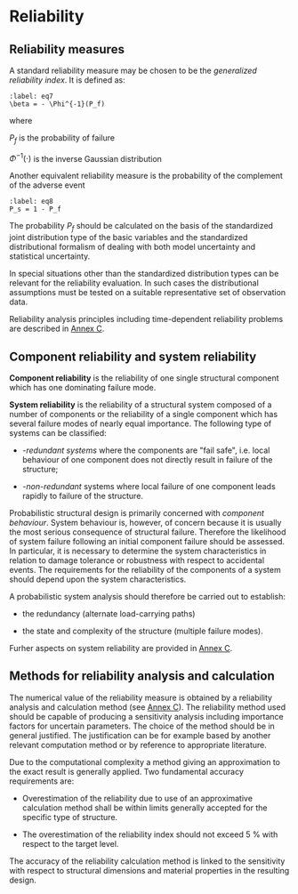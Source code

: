 # Reliability

## Reliability measures

 A standard reliability measure may be chosen to be the *generalized
 reliability index*. It is defined as:

```{math}
:label: eq7
\beta = - \Phi^{-1}(P_f)
```

 where  
 
$P_f$ is the probability of failure

$\Phi^{-1}(\cdot)$ is the inverse Gaussian distribution

 Another equivalent reliability measure is the probability of the
 complement of the adverse event

```{math}
:label: eq8
P_s = 1 - P_f
```

 The probability $P_f$ should be calculated on the basis of the
 standardized joint distribution type of the basic variables and the
 standardized distributional formalism of dealing with both model
 uncertainty and statistical uncertainty.

 In special situations other than the standardized distribution types
 can be relevant for the reliability evaluation. In such cases the
 distributional assumptions must be tested on a suitable representative
 set of observation data.

 Reliability analysis principles including time-dependent reliability
 problems are described in [Annex C](../part-01/annex-C-Reliability-Analysis-Principles.md).

## Component reliability and system reliability

 **Component reliability** is the reliability of one single structural
 component which has one dominating failure mode.

 **System reliability** is the reliability of a structural system
 composed of a number of components or the reliability of a single
 component which has several failure modes of nearly equal importance.
 The following type of systems can be classified:

-   \-*redundant systems* where the components are "fail safe", i.e.
    local behaviour of one component does not directly result in failure
    of the structure;

-   \-*non-redundant* systems where local failure of one component leads
    rapidly to failure of the structure.

 Probabilistic structural design is primarily concerned with *component
 behaviour*. System behaviour is, however, of concern because it is
 usually the most serious consequence of structural failure. Therefore
 the likelihood of system failure following an initial component
 failure should be assessed. In particular, it is necessary to
 determine the system characteristics in relation to damage tolerance
 or robustness with respect to accidental events. The requirements for
 the reliability of the components of a system should depend upon the
 system characteristics.

 A probabilistic system analysis should therefore be carried out to
 establish:

-   the redundancy (alternate load-carrying paths)

-   the state and complexity of the structure (multiple failure modes).

Furher aspects on system reliability are provided in [Annex C](../part-01/annex-C-Reliability-Analysis-Principles.md).

##  Methods for reliability analysis and calculation

 The numerical value of the reliability measure is obtained by a
 reliability analysis and calculation method (see [Annex C](../part-01/annex-C-Reliability-Analysis-Principles.md)). The
 reliability method used should be capable of producing a sensitivity
 analysis including importance factors for uncertain parameters. The
 choice of the method should be in general justified. The justification
 can be for example based by another relevant computation method or by
 reference to appropriate literature.

 Due to the computational complexity a method giving an approximation
 to the exact result is generally applied. Two fundamental accuracy
 requirements are:

-   Overestimation of the reliability due to use of an approximative
     calculation method shall be within limits generally accepted for
     the specific type of structure.

-   The overestimation of the reliability index should not exceed 5 %
     with respect to the target level.

 The accuracy of the reliability calculation method is linked to the
 sensitivity with respect to structural dimensions and material
 properties in the resulting design.
